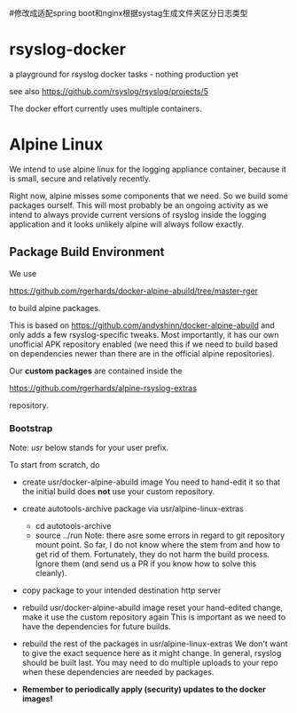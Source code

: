 #修改成适配spring boot和nginx根据systag生成文件夹区分日志类型


# rsyslog-docker
a playground for rsyslog docker tasks - nothing production yet

see also https://github.com/rsyslog/rsyslog/projects/5

The docker effort currently uses multiple containers.

# Alpine Linux
We intend to use alpine linux for the logging appliance container, because
it is small, secure and relatively recently.

Right now, alpine misses some components that we need. So we build some
packages ourself. This will most probably be an ongoing activity as
we intend to always provide current versions of rsyslog inside the logging
application and it looks unlikely alpine will always follow exactly.

## Package Build Environment
We use

https://github.com/rgerhards/docker-alpine-abuild/tree/master-rger

to build alpine packages.

This is based on https://github.com/andyshinn/docker-alpine-abuild and
only adds a few rsyslog-specific tweaks. Most importantly, it has our
own unofficial APK repository enabled (we need this if we need to build
based on dependencies newer than there are in the official alpine
repositories).

Our **custom packages** are contained inside the

https://github.com/rgerhards/alpine-rsyslog-extras

repository.

### Bootstrap
Note: *usr* below stands for your user prefix.

To start from scratch, do

* create usr/docker-alpine-abuild image
  You need to hand-edit it so that the initial build does **not** use
  your custom repository.

* create autotools-archive package via usr/alpine-linux-extras
  - cd autotools-archive
  - source ../run
  Note: there asre some errors in regard to git repository mount point.
  So far, I do not know where the stem from and how to get rid of them.
  Fortunately, they do not harm the build process. Ignore them (and send
  us a PR if you know how to solve this cleanly).

* copy package to your intended destination http server

* rebuild usr/docker-alpine-abuild image
  reset your hand-edited change, make it use the custom repository again
  This is important as we need to have the dependencies for future builds.

* rebuild the rest of the packages in usr/alpine-linux-extras
  We don't want to give the exact sequence here as it might change.
  In general, rsyslog should be built last. You may need to do multiple
  uploads to your repo when these dependencies are needed by packages.

* **Remember to periodically apply (security) updates to the docker
  images!**
